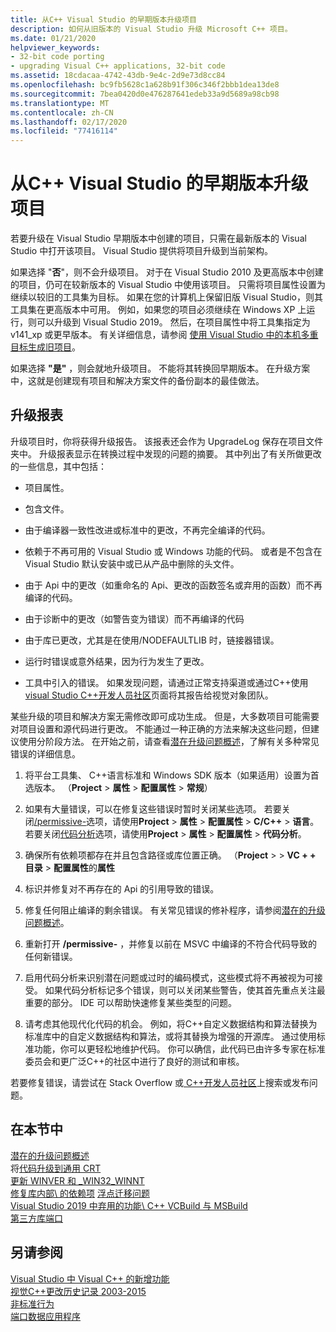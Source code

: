 ```yaml
---
title: 从C++ Visual Studio 的早期版本升级项目
description: 如何从旧版本的 Visual Studio 升级 Microsoft C++ 项目。
ms.date: 01/21/2020
helpviewer_keywords:
- 32-bit code porting
- upgrading Visual C++ applications, 32-bit code
ms.assetid: 18cdacaa-4742-43db-9e4c-2d9e73d8cc84
ms.openlocfilehash: bc9fb5628c1a628b91f306c346f2bbb1dea13de8
ms.sourcegitcommit: 7bea0420d0e476287641edeb33a9d5689a98cb98
ms.translationtype: MT
ms.contentlocale: zh-CN
ms.lasthandoff: 02/17/2020
ms.locfileid: "77416114"
---
```

# <a name="upgrade-c-projects-from-earlier-versions-of-visual-studio"></a>从C++ Visual Studio 的早期版本升级项目

若要升级在 Visual Studio 早期版本中创建的项目，只需在最新版本的 Visual Studio 中打开该项目。 Visual Studio 提供将项目升级到当前架构。

如果选择 "**否**"，则不会升级项目。 对于在 Visual Studio 2010 及更高版本中创建的项目，仍可在较新版本的 Visual Studio 中使用该项目。 只需将项目属性设置为继续以较旧的工具集为目标。 如果在您的计算机上保留旧版 Visual Studio，则其工具集在更高版本中可用。 例如，如果您的项目必须继续在 Windows XP 上运行，则可以升级到 Visual Studio 2019。 然后，在项目属性中将工具集指定为 v141_xp 或更早版本。 有关详细信息，请参阅 [使用 Visual Studio 中的本机多重目标生成旧项目](use-native-multi-targeting.md)。

如果选择 **"是"** ，则会就地升级项目。 不能将其转换回早期版本。 在升级方案中，这就是创建现有项目和解决方案文件的备份副本的最佳做法。

## <a name="upgrade-reports"></a>升级报表

升级项目时，你将获得升级报告。 该报表还会作为 UpgradeLog 保存在项目文件夹中。 升级报表显示在转换过程中发现的问题的摘要。 其中列出了有关所做更改的一些信息，其中包括：

- 项目属性。

- 包含文件。

- 由于编译器一致性改进或标准中的更改，不再完全编译的代码。

- 依赖于不再可用的 Visual Studio 或 Windows 功能的代码。 或者是不包含在 Visual Studio 默认安装中或已从产品中删除的头文件。

- 由于 Api 中的更改（如重命名的 Api、更改的函数签名或弃用的函数）而不再编译的代码。

- 由于诊断中的更改（如警告变为错误）而不再编译的代码

- 由于库已更改，尤其是在使用/NODEFAULTLIB 时，链接器错误。

- 运行时错误或意外结果，因为行为发生了更改。

- 工具中引入的错误。 如果发现问题，请通过正常支持渠道或通过C++使用[visual Studio C++开发人员社区](https://developercommunity.visualstudio.com/spaces/62/index.html)页面将其报告给视觉对象团队。

某些升级的项目和解决方案无需修改即可成功生成。 但是，大多数项目可能需要对项目设置和源代码进行更改。 不能通过一种正确的方法来解决这些问题，但建议使用分阶段方法。 在开始之前，请查看[潜在升级问题概述](../porting/overview-of-potential-upgrade-issues-visual-cpp.md)，了解有关多种常见错误的详细信息。

1. 将平台工具集、 C++语言标准和 Windows SDK 版本（如果适用）设置为首选版本。 （**Project** > **属性** > **配置属性** > **常规**）

1. 如果有大量错误，可以在修复这些错误时暂时关闭某些选项。 若要关闭[/permissive-](../build/reference/permissive-standards-conformance.md)选项，请使用**Project** > **属性** > **配置属性** > **C/C++**  > **语言**。 若要关闭[代码分析](/cpp/code-quality/code-analysis-for-c-cpp-overview)选项，请使用**Project** > **属性** > **配置属性** > **代码分析**。

1. 确保所有依赖项都存在并且包含路径或库位置正确。 （**Project** >  > **VC + + 目录** > **配置属性**的**属性**

1. 标识并修复对不再存在的 Api 的引用导致的错误。

1. 修复任何阻止编译的剩余错误。 有关常见错误的修补程序，请参阅[潜在的升级问题概述](../porting/overview-of-potential-upgrade-issues-visual-cpp.md)。

1. 重新打开 **/permissive-** ，并修复以前在 MSVC 中编译的不符合代码导致的任何新错误。

1. 启用代码分析来识别潜在问题或过时的编码模式，这些模式将不再被视为可接受。 如果代码分析标记多个错误，则可以关闭某些警告，使其首先重点关注最重要的部分。 IDE 可以帮助快速修复某些类型的问题。

1. 请考虑其他现代化代码的机会。 例如，将C++自定义数据结构和算法替换为标准库中的自定义数据结构和算法，或将其替换为增强的开源库。 通过使用标准功能，你可以更轻松地维护代码。 你可以确信，此代码已由许多专家在标准委员会和更广泛C++的社区中进行了良好的测试和审核。

若要修复错误，请尝试在 Stack Overflow 或[ C++开发人员社区](https://developercommunity.visualstudio.com/spaces/62/index.html)上搜索或发布问题。

## <a name="in-this-section"></a>在本节中

[潜在的升级问题概述](overview-of-potential-upgrade-issues-visual-cpp.md)\
将[代码升级到通用 CRT](upgrade-your-code-to-the-universal-crt.md)\
[更新 WINVER 和 _WIN32_WINNT](modifying-winver-and-win32-winnt.md)\
[修复库内部\ 的依赖项](fix-your-dependencies-on-library-internals.md)
[浮点迁移问题](floating-point-migration-issues.md)\
[Visual Studio 2019 中弃用的功能\ C++ ](features-deprecated-in-visual-studio.md)
[VCBuild 与 MSBuild](build-system-changes.md)\
[第三方库端口](porting-third-party-libraries.md)

## <a name="see-also"></a>另请参阅

[Visual Studio 中 Visual C++ 的新增功能](../overview/what-s-new-for-visual-cpp-in-visual-studio.md)\
[视觉C++更改历史记录 2003-2015](../porting/visual-cpp-change-history-2003-2015.md)\
[非标准行为](../cpp/nonstandard-behavior.md)\
[端口数据应用程序](../data/data-access-programming-mfc-atl.md)
